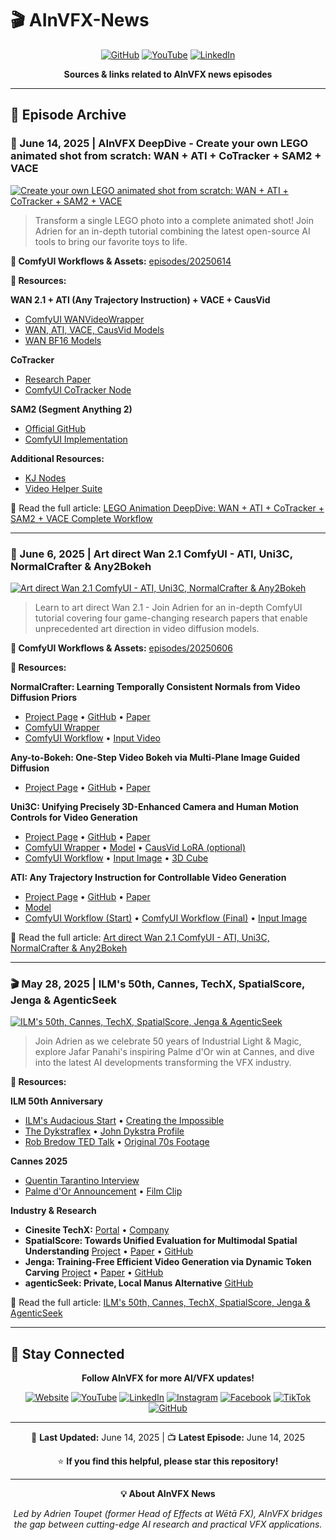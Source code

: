 # 🎬 AInVFX-News

<div align="center">
  
  [![GitHub](https://img.shields.io/badge/GitHub-100000?style=for-the-badge&logo=github&logoColor=white)](https://github.com/AInVFX)
  [![YouTube](https://img.shields.io/badge/YouTube-FF0000?style=for-the-badge&logo=youtube&logoColor=white)](https://www.youtube.com/@AInVFX)
  [![LinkedIn](https://img.shields.io/badge/LinkedIn-0077B5?style=for-the-badge&logo=linkedin&logoColor=white)](https://www.linkedin.com/company/ainvfx)
  
  **Sources & links related to AInVFX news episodes**
  
</div>

---

## 📅 Episode Archive

### 🤿 June 14, 2025 | AInVFX DeepDive - Create your own LEGO animated shot from scratch: WAN + ATI + CoTracker + SAM2 + VACE

[![Create your own LEGO animated shot from scratch: WAN + ATI + CoTracker + SAM2 + VACE](https://img.youtube.com/vi/7YmiJxPEMk0/maxresdefault.jpg)](https://youtu.be/7YmiJxPEMk0)

> Transform a single LEGO photo into a complete animated shot! Join Adrien for an in-depth tutorial combining the latest open-source AI tools to bring our favorite toys to life.

**📁 ComfyUI Workflows & Assets:** [episodes/20250614](https://github.com/AInVFX/AInVFX-News/tree/main/episodes/20250614)

**🔗 Resources:**

**WAN 2.1 + ATI (Any Trajectory Instruction) + VACE + CausVid**
- [ComfyUI WANVideoWrapper](https://github.com/kijai/ComfyUI-WanVideoWrapper)
- [WAN, ATI, VACE, CausVid Models](https://huggingface.co/Kijai/WanVideo_comfy/tree/main)
- [WAN BF16 Models](https://huggingface.co/Comfy-Org/Wan_2.1_ComfyUI_repackaged/tree/main/split_files/diffusion_models)

**CoTracker**
- [Research Paper](https://github.com/facebookresearch/co-tracker)
- [ComfyUI CoTracker Node](https://github.com/s9roll7/comfyui_cotracker_node)

**SAM2 (Segment Anything 2)**
- [Official GitHub](https://github.com/facebookresearch/segment-anything-2)
- [ComfyUI Implementation](https://github.com/kijai/ComfyUI-segment-anything-2)

**Additional Resources:**
- [KJ Nodes](https://github.com/kijai/ComfyUI-KJNodes)
- [Video Helper Suite](https://github.com/Kosinkadink/ComfyUI-VideoHelperSuite)

📰 Read the full article: [LEGO Animation DeepDive: WAN + ATI + CoTracker + SAM2 + VACE Complete Workflow](https://www.ainvfx.com/blog/lego-animation-wan-ati-cotracker-sam2-vace-workflow/)

---

### 🎨 June 6, 2025 | Art direct Wan 2.1 ComfyUI - ATI, Uni3C, NormalCrafter & Any2Bokeh

[![Art direct Wan 2.1 ComfyUI - ATI, Uni3C, NormalCrafter & Any2Bokeh](https://img.youtube.com/vi/0cw2N3W7nKo/maxresdefault.jpg)](https://youtu.be/0cw2N3W7nKo)

> Learn to art direct Wan 2.1 - Join Adrien for an in-depth ComfyUI tutorial covering four game-changing research papers that enable unprecedented art direction in video diffusion models.

**📁 ComfyUI Workflows & Assets:** [episodes/20250606](https://github.com/AInVFX/AInVFX-News/tree/main/episodes/20250606)

**🔗 Resources:**

**NormalCrafter: Learning Temporally Consistent Normals from Video Diffusion Priors**
- [Project Page](https://normalcrafter.github.io/) • [GitHub](https://github.com/Binyr/NormalCrafter) • [Paper](https://arxiv.org/abs/2504.11427)
- [ComfyUI Wrapper](https://github.com/AIWarper/ComfyUI-NormalCrafterWrapper)
- [ComfyUI Workflow](https://github.com/AInVFX/AInVFX-News/blob/main/episodes/20250606/AInVFX_NormalCrafter.json) • [Input Video](https://github.com/AInVFX/AInVFX-News/blob/main/episodes/20250606/5192157-hd_1920_1080_30fps.mp4)

**Any-to-Bokeh: One-Step Video Bokeh via Multi-Plane Image Guided Diffusion**
- [Project Page](https://vivocameraresearch.github.io/any2bokeh/) • [GitHub](https://github.com/vivoCameraResearch/any-to-bokeh) • [Paper](https://arxiv.org/abs/2505.21593)

**Uni3C: Unifying Precisely 3D-Enhanced Camera and Human Motion Controls for Video Generation**
- [Project Page](https://ewrfcas.github.io/Uni3C/) • [GitHub](https://github.com/ewrfcas/Uni3C) • [Paper](https://arxiv.org/abs/2504.14899)
- [ComfyUI Wrapper](https://github.com/kijai/ComfyUI-WanVideoWrapper) • [Model](https://huggingface.co/Kijai/WanVideo_comfy/blob/main/Wan21_Uni3C_controlnet_fp16.safetensors) • [CausVid LoRA (optional)](https://huggingface.co/Kijai/WanVideo_comfy/blob/main/Wan21_CausVid_14B_T2V_lora_rank32_v2.safetensors)
- [ComfyUI Workflow](https://github.com/AInVFX/AInVFX-News/blob/main/episodes/20250606/AInVFX_Uni3C.json) • [Input Image](https://github.com/AInVFX/AInVFX-News/blob/main/episodes/20250606/pexels-webbshow-2406455.jpg) • [3D Cube](https://github.com/AInVFX/AInVFX-News/blob/main/episodes/20250606/cube.obj)

**ATI: Any Trajectory Instruction for Controllable Video Generation**
- [Project Page](https://anytraj.github.io/) • [GitHub](https://github.com/bytedance/ATI) • [Paper](https://arxiv.org/abs/2505.22944)
- [Model](https://huggingface.co/Kijai/WanVideo_comfy/blob/main/Wan2_1-I2V-ATI-14B_fp8_e4m3fn.safetensors)
- [ComfyUI Workflow (Start)](https://github.com/AInVFX/AInVFX-News/blob/main/episodes/20250606/AInVFX_ATI.json) • [ComfyUI Workflow (Final)](https://github.com/AInVFX/AInVFX-News/blob/main/episodes/20250606/AInVFX_ATI_Final.json) • [Input Image](https://github.com/AInVFX/AInVFX-News/blob/main/episodes/20250606/elderly-friends-playing-petanque.jpg)

📰 Read the full article: [Art direct Wan 2.1 ComfyUI - ATI, Uni3C, NormalCrafter & Any2Bokeh](https://www.ainvfx.com/blog/art-direct-wan2-1-normalcrafter-any-to-bokeh-uni3c-and-ati-deep-dive/)

---

### 🎬 May 28, 2025 | ILM's 50th, Cannes, TechX, SpatialScore, Jenga & AgenticSeek

[![ILM's 50th, Cannes, TechX, SpatialScore, Jenga & AgenticSeek](https://img.youtube.com/vi/ffyLCdJc9B8/maxresdefault.jpg)](https://youtu.be/ffyLCdJc9B8)

> Join Adrien as we celebrate 50 years of Industrial Light & Magic, explore Jafar Panahi's inspiring Palme d'Or win at Cannes, and dive into the latest AI developments transforming the VFX industry.

**🔗 Resources:**

**ILM 50th Anniversary**
- [ILM's Audacious Start](https://www.ilm.com/ilms-audacious-start-in-an-empty-warehouse-began-50-years-ago/) • [Creating the Impossible](https://www.imdb.com/title/tt1657302/)
- [The Dykstraflex](https://www.lucasfilm.com/news/lucasfilm-originals-the-dykstraflex/) • [John Dykstra Profile](https://mrfeelgood.com/articles/wtf-is-john-dykstra)
- [Rob Bredow TED Talk](https://www.youtube.com/watch?v=E3Yo7PULlPs) • [Original 70s Footage](https://vimeo.com/5494280)

**Cannes 2025**
- [Quentin Tarantino Interview](https://www.festival-cannes.com/en/medialibrary/interview-with-quentin-tarantino/)
- [Palme d'Or Announcement](https://www.youtube.com/watch?v=bgFB_SH8AU8) • [Film Clip](https://www.youtube.com/watch?v=Sxcrm1FGO9c)

**Industry & Research**
- **Cinesite TechX:** [Portal](https://cinesite.com/techx/) • [Company](https://cinesite.com/)
- **SpatialScore: Towards Unified Evaluation for Multimodal Spatial Understanding** [Project](https://haoningwu3639.github.io/SpatialScore/) • [Paper](https://arxiv.org/abs/2505.17012) • [GitHub](https://github.com/haoningwu3639/SpatialScore/)
- **Jenga: Training-Free Efficient Video Generation via Dynamic Token Carving** [Project](https://julianjuaner.github.io/projects/jenga/) • [Paper](https://arxiv.org/abs/2505.16864) • [GitHub](https://github.com/dvlab-research/Jenga/)
- **agenticSeek: Private, Local Manus Alternative** [GitHub](https://github.com/Fosowl/agenticSeek)

📰 Read the full article: [ILM's 50th, Cannes, TechX, SpatialScore, Jenga & AgenticSeek](https://www.ainvfx.com/blog/ilms-50th-cannes-techx-spatialscore-jenga-and-agenticseek/)

---

## 📢 Stay Connected

<div align="center">
  
  **Follow AInVFX for more AI/VFX updates!**
  
  [![Website](https://img.shields.io/badge/Website-ainvfx.com-blue?style=social)](https://www.ainvfx.com)
  [![YouTube](https://img.shields.io/youtube/channel/subscribers/UCz3nVz4K5HKcXxJRkjhFTlA?style=social&label=Subscribe)](https://www.youtube.com/@AInVFX)
  [![LinkedIn](https://img.shields.io/badge/LinkedIn-Follow-blue?style=social&logo=linkedin)](https://www.linkedin.com/company/ainvfx)
  [![Instagram](https://img.shields.io/badge/Instagram-Follow-E4405F?style=social&logo=instagram)](https://www.instagram.com/ainvfxcom)
  [![Facebook](https://img.shields.io/badge/Facebook-Like-1877F2?style=social&logo=facebook)](https://www.facebook.com/ainvfxcom)
  [![TikTok](https://img.shields.io/badge/TikTok-Follow-black?style=social&logo=tiktok)](https://www.tiktok.com/@ainvfxcom)
  [![GitHub](https://img.shields.io/github/followers/AInVFX?style=social)](https://github.com/AInVFX)
  
</div>

---

<div align="center">
  
  📅 **Last Updated:** June 14, 2025 | 📺 **Latest Episode:** June 14, 2025
  
  ⭐ **If you find this helpful, please star this repository!**
  
  ---
  
  **💡 About AInVFX News**
  
  *Led by Adrien Toupet (former Head of Effects at Wētā FX), AInVFX bridges the gap between cutting-edge AI research and practical VFX applications.*
  
</div>
